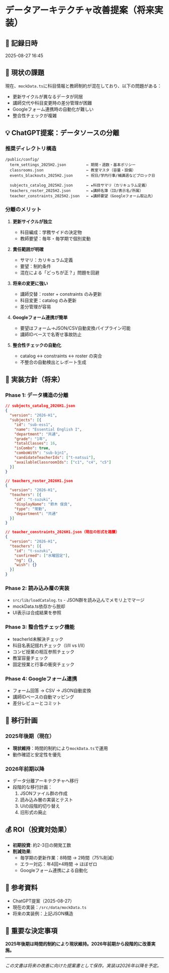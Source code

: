 # データアーキテクチャ改善提案（将来実装）

## 📅 記録日時
2025-08-27 16:45

## 🎯 現状の課題
現在、`mockData.ts`に科目情報と教師制約が混在しており、以下の問題がある：
- 更新サイクルが異なるデータが同居
- 講師交代や科目変更時の差分管理が困難
- Googleフォーム連携時の自動化が難しい
- 整合性チェックが複雑

## 💡 ChatGPT提案：データソースの分離

### 推奨ディレクトリ構造
```
/public/config/
  term_settings_2025H2.json         ← 期間・週数・基本ポリシー
  classrooms.json                   ← 教室マスタ（容量・設備）
  events_blackouts_2025H2.json      ← 祝日/学内行事/補講週などブロック日

  subjects_catalog_2025H2.json      ← ★科目サマリ（カリキュラム定義）
  teachers_roster_2025H2.json       ← ★講師名簿（ID/表示名/所属）
  teacher_constraints_2025H2.json   ← ★講師要望（Googleフォーム取込先）
```

### 分離のメリット
1. **更新サイクルが独立**
   - 科目編成：学務サイドの決定物
   - 教師要望：毎年・毎学期で個別変動

2. **責任範囲が明確**
   - サマリ：カリキュラム定義
   - 要望：制約条件
   - 混在による「どっちが正？」問題を回避

3. **将来の変更に強い**
   - 講師交替：roster + constraints のみ更新
   - 科目変更：catalog のみ更新
   - 差分管理が容易

4. **Googleフォーム連携が簡単**
   - 要望はフォーム→JSON/CSV自動変換パイプライン可能
   - 講師IDベースで名寄せ事故防止

5. **整合性チェックの自動化**
   - catalog ↔ constraints ↔ roster の突合
   - 不整合の自動検出とレポート生成

## 📝 実装方針（将来）

### Phase 1: データ構造の分離
```json
// subjects_catalog_2026H1.json
{
  "version": "2026-H1",
  "subjects": [{
    "id": "sub-ess1",
    "name": "Essential English I",
    "department": "共通",
    "grade": "1年",
    "totalClasses": 16,
    "isCombo": true,
    "comboWith": "sub-bjn1",
    "candidateTeacherIds": ["t-natsui"],
    "availableClassroomIds": ["c1", "c4", "c5"]
  }]
}

// teachers_roster_2026H1.json
{
  "version": "2026-H1",
  "teachers": [{
    "id": "t-suzuki",
    "displayName": "鈴木 俊良",
    "type": "常勤",
    "department": "共通"
  }]
}

// teacher_constraints_2026H1.json（現在の形式を踏襲）
{
  "version": "2026-H1",
  "teachers": [{
    "id": "t-suzuki",
    "confirmed": ["水曜固定"],
    "ng": {},
    "wish": {}
  }]
}
```

### Phase 2: 読み込み層の実装
- `src/lib/loadCatalog.ts` - JSON群を読み込んでメモリ上でマージ
- mockData.ts依存から脱却
- UI表示は合成結果を参照

### Phase 3: 整合性チェック機能
- teacherId未解決チェック
- 科目名表記揺れチェック（I/II vs Ⅰ/Ⅱ）
- コンビ授業の相互参照チェック
- 教室容量チェック
- 固定授業と行事の衝突チェック

### Phase 4: Googleフォーム連携
- フォーム回答 → CSV → JSON自動変換
- 講師IDベースの自動マッピング
- 差分レビューとコミット

## 🚀 移行計画

### 2025年後期（現在）
- **現状維持**：時間的制約により`mockData.ts`で運用
- 動作確認と安定性を優先

### 2026年前期以降
- データ分離アーキテクチャへ移行
- 段階的な移行計画：
  1. JSONファイル群の作成
  2. 読み込み層の実装とテスト
  3. UIの段階的切り替え
  4. 旧形式の廃止

## 💰 ROI（投資対効果）
- **初期投資**: 約2-3日の開発工数
- **削減効果**: 
  - 毎学期の更新作業：8時間 → 2時間（75%削減）
  - エラー対応：年4回×4時間 → ほぼゼロ
  - Googleフォーム連携による自動化

## 🔗 参考資料
- ChatGPT提案（2025-08-27）
- 現在の実装：`/src/data/mockData.ts`
- 将来の実装例：上記JSON構造

## 📌 重要な決定事項
**2025年後期は時間的制約により現状維持。2026年前期から段階的に改善実施。**

---
*この文書は将来の改善に向けた提案書として保存。実装は2026年以降を予定。*